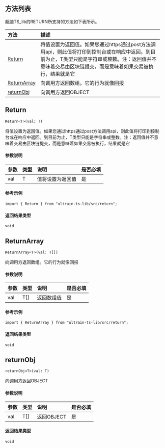 ## 方法列表
超脑TS_lib的RETURN所支持的方法如下表所示。

| 方法                                                                                        | 描述                                                 |
| :------------------------------------------------------------------------------------------| :----------------------------------------------------|
| [Return](docs-cn/contract/12-ts-return#Return)                           |将值设置为返回值。如果您通过https通过post方法调用api，则此值将打印到控制台或在响应中返回。到目前为止，T类型只能是字符串或整数。注：返回值并不意味着交易由区块链提交，而是意味着如果交易被执行，结果就是它                              |
| [ReturnArray](docs-cn/contract/12-ts-return#ReturnArray)                           |向调用方返回数组。它的行为就像回报                              |
| [returnObj](docs-cn/contract/12-ts-return#returnObj)                           |向调用方返回OBJECT                              |


## Return
```
Return<T>(val: T)
```
将值设置为返回值。如果您通过https通过post方法调用api，则此值将打印到控制台或在响应中返回。到目前为止，T类型只能是字符串或整数。注：返回值并不意味着交易由区块链提交，而是意味着如果交易被执行，结果就是它



#### 参数说明
|参数               |类型    |说明                            |是否必填|
| :----------------| :------| :-----------------------------|:-----|
|val              | T |          值将设置为返回值           |是     |

#### 参考示例
```nodejs
import { Return } from "ultrain-ts-lib/src/return";
```

#### 返回结果类型
`void`

## ReturnArray
```
ReturnArray<T>(val: T[])
```
向调用方返回数组。它的行为就像回报
#### 参数说明
|参数               |类型    |说明                            |是否必填|
| :----------------| :------| :-----------------------------|:-----|
|val              | T[] |          返回数组值           |是     |

#### 参考示例
```nodejs
import { ReturnArray } from "ultrain-ts-lib/src/return";
```

#### 返回结果类型
`void`

## returnObj
```
returnObj<T>(val: T)
```
向调用方返回OBJECT 

#### 参数说明
|参数               |类型    |说明                            |是否必填|
| :----------------| :------| :-----------------------------|:-----|
|val              | T[] |          返回OBJECT           |是     |



#### 返回结果类型
`void`
